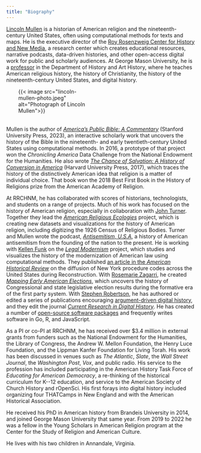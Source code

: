```yaml
---
title: "Biography"
---
```


[Lincoln Mullen](https://lincolnmullen.com) is a historian of American religion and the nineteenth-century United States, often using computational methods for texts and maps. He is the executive director of the [Roy Rosenzweig Center for History and New Media](https://rrchnm.org/), a research center which creates educational resources, narrative podcasts, data-driven histories, and other open-access digital work for public and scholarly audiences. At George Mason University, he is a [professor](https://historyarthistory.gmu.edu/people/lmullen) in the Department of History and Art History, where he teaches American religious history, the history of Christianity, the history of the nineteenth-century United States, and digital history.

<div style="max-width:38%; margin-left: 2rem; margin-bottom: 2rem;" class="float-end img-thumbnail bio-img">{{< image src="lincoln-mullen-photo.jpeg" alt="Photograph of Lincoln Mullen">}}</div>

Mullen is the author of [_America’s Public Bible: A Commentary_](https://americaspublicbible.org/) (Stanford University Press, 2023), an interactive scholarly work that uncovers the history of the Bible in the nineteenth- and early twentieth-century United States using computational methods. In 2016, a prototype of that project won the _Chronicling America_ Data Challenge from the National Endowment for the Humanities. He also wrote [_The Chance of Salvation: A History of Conversion in America_](http://www.hup.harvard.edu/catalog.php?isbn=9780674975620) (Harvard University Press, 2017), which traces the history of the distinctively American idea that religion is a matter of individual choice. That book won the 2018 Best First Book in the History of Religions prize from the American Academy of Religion.

At RRCHNM, he has collaborated with scores of historians, technologists, and students on a range of projects. Much of his work has focused on the history of American religion, especially in collaboration with [John Turner](http://johngturner.com). Together they lead the [_American Religious Ecologies_](https://religiousecologies.org) project, which is creating new datasets and visualizations for the history of American religion, including digitizing the 1926 Census of Religious Bodies. Turner and Mullen wrote the podcast, [_Antisemitism, U.S.A_](https://www.r2studios.org/show/Antisemitism-USA/), a history of American antisemitism from the founding of the nation to the present. He is working with [Kellen Funk](https://kellenfunk.org) on the [_Legal Modernism_](https://legalmodernism.org) project, which studies and visualizes the history of the modernization of American law using computational methods. They published [an article in the _American Historical Review_](https://doi.org/10.1093/ahr/123.1.132) on the diffusion of New York procedure codes across the United States during Reconstruction. With [Rosemarie Zagarri](https://historyarthistory.gmu.edu/people/rzagarri), he created [_Mapping Early American Elections_](https://earlyamericanelections.org), which uncovers the history of Congressional and state legislative election results during the formative era of the first party system. With [Stephen Robertson](https://drstephenrobertson.com), he has authored or edited a series of publications encouraging [argument-driven digital history](https://model-articles.rrchnm.org), and they edit the journal [_Current Research in Digital History_](https://crdh.rrchnm.org). He has created a number of [open-source software packages](https://github.com/lmullen) and frequently writes software in Go, R, and JavaScript.

As a PI or co-PI at RRCHNM, he has received over $3.4 million in external grants from funders such as the National Endowment for the Humanities, the Library of Congress, the Andrew W. Mellon Foundation, the Henry Luce Foundation, and the Lippman Kanfer Foundation for Living Torah. His work has been discussed in venues such as _The Atlantic_, _Slate_, the _Wall Street Journal_, the _Washington Post_, _Vox_, and public radio. His service to the profession has included participating in the American History Task Force of _Educating for American Democracy_, a re-thinking of the historical curriculum for K--12 education, and service to the American Society of Church History and rOpenSci. His first forays into digital history included organizing four THATCamps in New England and with the American Historical Association.

He received his PhD in American history from Brandeis University in 2014, and joined George Mason University that same year. From 2019 to 2022 he was a fellow in the Young Scholars in American Religion program at the Center for the Study of Religion and American Culture.

He lives with his two children in Annandale, Virginia.

